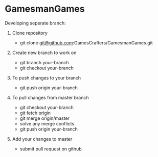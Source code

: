 GamesmanGames
=============

Developing seperate branch:

1. Clone repository
	* git clone git@github.com:GamesCrafters/GamesmanGames.git

2. Create new branch to work on
	* git branch your-branch
	* git checkout your-branch

3. To push changes to your branch
	* git push origin your-branch

4. To pull changes from master branch
	* git checkout your-branch
	* git fetch origin
	* git merge origin/master
	* solve any merge conflicts
	* git push origin your-branch

5. Add your changes to master
	* submit pull request on github 